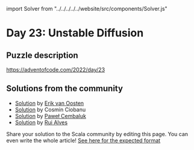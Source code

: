 import Solver from "../../../../../website/src/components/Solver.js"

# Day 23: Unstable Diffusion

## Puzzle description

https://adventofcode.com/2022/day/23

## Solutions from the community

- [Solution](https://github.com/erikvanoosten/advent-of-code/blob/main/src/main/scala/nl/grons/advent/y2022/Day23.scala) by [Erik van Oosten](https://github.com/erikvanoosten)
- [Solution](https://github.com/cosminci/advent-of-code/blob/master/src/main/scala/com/github/cosminci/aoc/_2022/Day23.scala) by Cosmin Ciobanu
- [Solution](https://github.com/AvaPL/Advent-of-Code-2022/tree/main/src/main/scala/day23) by [Paweł Cembaluk](https://github.com/AvaPL)
- [Solution](https://github.com/xRuiAlves/advent-of-code-2022/tree/main/src/main/scala/rui/aoc/year2022/day23) by [Rui Alves](https://github.com/xRuiAlves/)

Share your solution to the Scala community by editing this page.
You can even write the whole article! [See here for the expected format](https://github.com/scalacenter/scala-advent-of-code/discussions/424)
